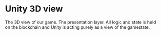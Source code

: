 # Unity 3D view

The 3D view of our game. The presentation layer.
All logic and state is held on the blockchain and Unity is acting purely as a view of the gamestate.
